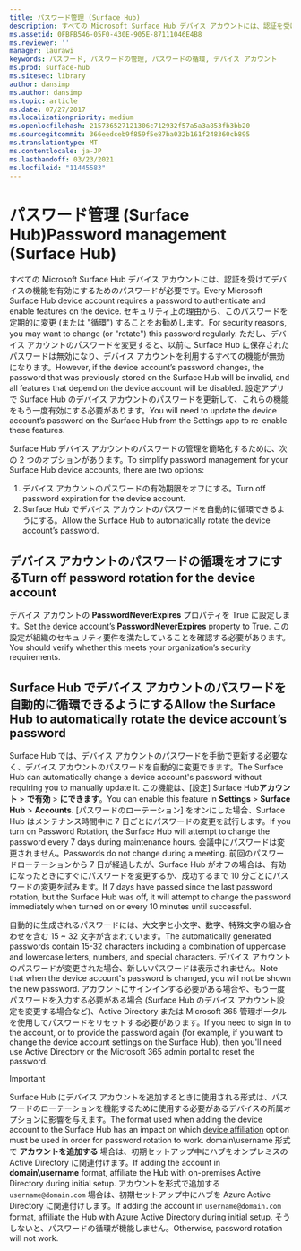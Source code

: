 ```yaml
---
title: パスワード管理 (Surface Hub)
description: すべての Microsoft Surface Hub デバイス アカウントには、認証を受けてデバイスの機能を有効にするためのパスワードが必要です。
ms.assetid: 0FBFB546-05F0-430E-905E-87111046E4B8
ms.reviewer: ''
manager: laurawi
keywords: パスワード, パスワードの管理, パスワードの循環, デバイス アカウント
ms.prod: surface-hub
ms.sitesec: library
author: dansimp
ms.author: dansimp
ms.topic: article
ms.date: 07/27/2017
ms.localizationpriority: medium
ms.openlocfilehash: 215736527121306c712932f57a5a3a853fb3bb20
ms.sourcegitcommit: 366eedceb9f859f5e87ba032b161f248360cb895
ms.translationtype: MT
ms.contentlocale: ja-JP
ms.lasthandoff: 03/23/2021
ms.locfileid: "11445583"
---
```

# <a name="password-management-surface-hub"></a><span data-ttu-id="0d353-104">パスワード管理 (Surface Hub)</span><span class="sxs-lookup"><span data-stu-id="0d353-104">Password management (Surface Hub)</span></span>

<span data-ttu-id="0d353-105">すべての Microsoft Surface Hub デバイス アカウントには、認証を受けてデバイスの機能を有効にするためのパスワードが必要です。</span><span class="sxs-lookup"><span data-stu-id="0d353-105">Every Microsoft Surface Hub device account requires a password to authenticate and enable features on the device.</span></span> <span data-ttu-id="0d353-106">セキュリティ上の理由から、このパスワードを定期的に変更 (または "循環") することをお勧めします。</span><span class="sxs-lookup"><span data-stu-id="0d353-106">For security reasons, you may want to change (or "rotate") this password regularly.</span></span> <span data-ttu-id="0d353-107">ただし、デバイス アカウントのパスワードを変更すると、以前に Surface Hub に保存されたパスワードは無効になり、デバイス アカウントを利用するすべての機能が無効になります。</span><span class="sxs-lookup"><span data-stu-id="0d353-107">However, if the device account’s password changes, the password that was previously stored on the Surface Hub will be invalid, and all features that depend on the device account will be disabled.</span></span> <span data-ttu-id="0d353-108">設定アプリで Surface Hub のデバイス アカウントのパスワードを更新して、これらの機能をもう一度有効にする必要があります。</span><span class="sxs-lookup"><span data-stu-id="0d353-108">You will need to update the device account’s password on the Surface Hub from the Settings app to re-enable these features.</span></span>

<span data-ttu-id="0d353-109">Surface Hub デバイス アカウントのパスワードの管理を簡略化するために、次の 2 つのオプションがあります。</span><span class="sxs-lookup"><span data-stu-id="0d353-109">To simplify password management for your Surface Hub device accounts, there are two options:</span></span>

1.  <span data-ttu-id="0d353-110">デバイス アカウントのパスワードの有効期限をオフにする。</span><span class="sxs-lookup"><span data-stu-id="0d353-110">Turn off password expiration for the device account.</span></span>
2.  <span data-ttu-id="0d353-111">Surface Hub でデバイス アカウントのパスワードを自動的に循環できるようにする。</span><span class="sxs-lookup"><span data-stu-id="0d353-111">Allow the Surface Hub to automatically rotate the device account’s password.</span></span>


## <a name="turn-off-password-rotation-for-the-device-account"></a><span data-ttu-id="0d353-112">デバイス アカウントのパスワードの循環をオフにする</span><span class="sxs-lookup"><span data-stu-id="0d353-112">Turn off password rotation for the device account</span></span>

<span data-ttu-id="0d353-113">デバイス アカウントの **PasswordNeverExpires** プロパティを True に設定します。</span><span class="sxs-lookup"><span data-stu-id="0d353-113">Set the device account’s **PasswordNeverExpires** property to True.</span></span> <span data-ttu-id="0d353-114">この設定が組織のセキュリティ要件を満たしていることを確認する必要があります。</span><span class="sxs-lookup"><span data-stu-id="0d353-114">You should verify whether this meets your organization’s security requirements.</span></span>


## <a name="allow-the-surface-hub-to-automatically-rotate-the-device-accounts-password"></a><span data-ttu-id="0d353-115">Surface Hub でデバイス アカウントのパスワードを自動的に循環できるようにする</span><span class="sxs-lookup"><span data-stu-id="0d353-115">Allow the Surface Hub to automatically rotate the device account’s password</span></span>

<span data-ttu-id="0d353-116">Surface Hub では、デバイス アカウントのパスワードを手動で更新する必要なく、デバイス アカウントのパスワードを自動的に変更できます。</span><span class="sxs-lookup"><span data-stu-id="0d353-116">The Surface Hub can automatically change a device account's password without requiring you to manually update it.</span></span> <span data-ttu-id="0d353-117">この機能は、[設定] Surface Hub**アカウント**  >  **で有効**  >  **にできます**。</span><span class="sxs-lookup"><span data-stu-id="0d353-117">You can enable this feature in **Settings** > **Surface Hub** > **Accounts**.</span></span> <span data-ttu-id="0d353-118">[パスワードのローテーション] をオンにした場合、Surface Hub はメンテナンス時間中に 7 日ごとにパスワードの変更を試行します。</span><span class="sxs-lookup"><span data-stu-id="0d353-118">If you turn on Password Rotation, the Surface Hub will attempt to change the password every 7 days during maintenance hours.</span></span> <span data-ttu-id="0d353-119">会議中にパスワードは変更されません。</span><span class="sxs-lookup"><span data-stu-id="0d353-119">Passwords do not change during a meeting.</span></span> <span data-ttu-id="0d353-120">前回のパスワードローテーションから 7 日が経過したが、Surface Hub がオフの場合は、有効になったときにすぐにパスワードを変更するか、成功するまで 10 分ごとにパスワードの変更を試みます。</span><span class="sxs-lookup"><span data-stu-id="0d353-120">If 7 days have passed since the last password rotation, but the Surface Hub was off, it will attempt to change the password immediately when turned on or every 10 minutes until successful.</span></span>

<span data-ttu-id="0d353-121">自動的に生成されるパスワードには、大文字と小文字、数字、特殊文字の組み合わせを含む 15 ~ 32 文字が含まれています。</span><span class="sxs-lookup"><span data-stu-id="0d353-121">The automatically generated passwords contain 15-32 characters including a combination of uppercase and lowercase letters, numbers, and special characters.</span></span> <span data-ttu-id="0d353-122">デバイス アカウントのパスワードが変更された場合、新しいパスワードは表示されません。</span><span class="sxs-lookup"><span data-stu-id="0d353-122">Note that when the device account's password is changed, you will not be shown the new password.</span></span> <span data-ttu-id="0d353-123">アカウントにサインインする必要がある場合や、もう一度パスワードを入力する必要がある場合 (Surface Hub のデバイス アカウント設定を変更する場合など)、Active Directory または Microsoft 365 管理ポータルを使用してパスワードをリセットする必要があります。</span><span class="sxs-lookup"><span data-stu-id="0d353-123">If you need to sign in to the account, or to provide the password again (for example, if you want to change the device account settings on the Surface Hub), then you'll need use Active Directory or the Microsoft 365 admin portal to reset the password.</span></span>

> [!IMPORTANT]
> <span data-ttu-id="0d353-124">Surface Hub にデバイス アカウントを追加するときに使用される形式は、パスワード[](prepare-your-environment-for-surface-hub.md)のローテーションを機能するために使用する必要があるデバイスの所属オプションに影響を与えます。</span><span class="sxs-lookup"><span data-stu-id="0d353-124">The format used when adding the device account to the Surface Hub has an impact on which [device affiliation](prepare-your-environment-for-surface-hub.md) option must be used in order for password rotation to work.</span></span> <span data-ttu-id="0d353-125">domain\username 形式で **アカウントを追加する** 場合は、初期セットアップ中にハブをオンプレミスの Active Directory に関連付けます。</span><span class="sxs-lookup"><span data-stu-id="0d353-125">If adding the account in **domain\username** format, affiliate the Hub with on-premises Active Directory during initial setup.</span></span> <span data-ttu-id="0d353-126">アカウントを形式で追加する `username@domain.com` 場合は、初期セットアップ中にハブを Azure Active Directory に関連付けします。</span><span class="sxs-lookup"><span data-stu-id="0d353-126">If adding the account in `username@domain.com` format, affiliate the Hub with Azure Active Directory during initial setup.</span></span> <span data-ttu-id="0d353-127">そうしないと、パスワードの循環が機能しません。</span><span class="sxs-lookup"><span data-stu-id="0d353-127">Otherwise, password rotation will not work.</span></span>
